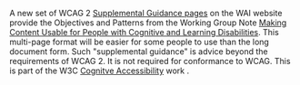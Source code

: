 A new set of WCAG 2 <a href="https://www.w3.org/WAI/WCAG2/supplemental/">Supplemental Guidance pages</a> on the WAI website provide the Objectives and Patterns 
from the Working Group Note <a href="https://www.w3.org/TR/coga-usable/">Making Content Usable for People with Cognitive and Learning Disabilities</a>.
This multi-page format will be easier for some people to use than the long document form. Such "supplemental guidance" is advice beyond the requirements of WCAG 2. It is not required for conformance to WCAG.
This is part of the W3C <a href=https://www.w3.org/WAI/cognitive/2>Cognitve Accessibility</a> work .
